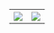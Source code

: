 <table style="width:100%">
  <tr>
    <th><img src="https://github-readme-stats.vercel.app/api?username=priyankchheda&show_icons=true&hide_border=true" /></th>
    <th><img src="https://github-readme-stats.vercel.app/api/top-langs/?username=priyankchheda&layout=compact" /></th>
  </tr>
</table>